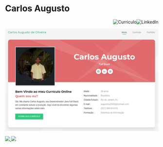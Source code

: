 # Carlos Augusto

<a target="_blank" href="https://www.linkedin.com/in/carlos-augusto-47a1764a/">
<img align="right" alt="LinkedIn" title="LinkedIn"  src="https://img.shields.io/badge/-LinkedIn%20-blue"/>
</a>

<a target="_blank" href="http://oraculocs.github.io/">
<img align="right" alt="Curriculo" title="Curriculo" src="https://img.shields.io/badge/-Meu%20Curriculo%20Vitae%20-red"/>
</a>

<br>

<p align="center">
  <img src="https://github.com/oraculocs/assets/blob/master/cv/home.JPG" />
  
<div>
  <a href="https://github.com/oraculocs">
  <img height="180em" src="https://github-readme-stats.vercel.app/api?username=oraculocs&show_icons=true&theme=dracula&include_all_commits=true&count_private=true"/>
  <img height="180em" src="https://github-readme-stats.vercel.app/api/top-langs/?username=oraculocs&layout=compact&langs_count=16&theme=dracula"/>
</div>


